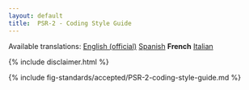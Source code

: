 ```yaml
---
layout: default
title:  PSR-2 - Coding Style Guide
---
```


<nav id="lngmenu">
  Available translations:
  <a href="/psr/psr-2">English (official)</a>
  <a href="/psr/psr-2/es">Spanish</a>
  <b>French</b>
  <a href="/psr/psr-2/it">Italian</a>
</nav>

{% include disclaimer.html %}

{% include fig-standards/accepted/PSR-2-coding-style-guide.md %}

